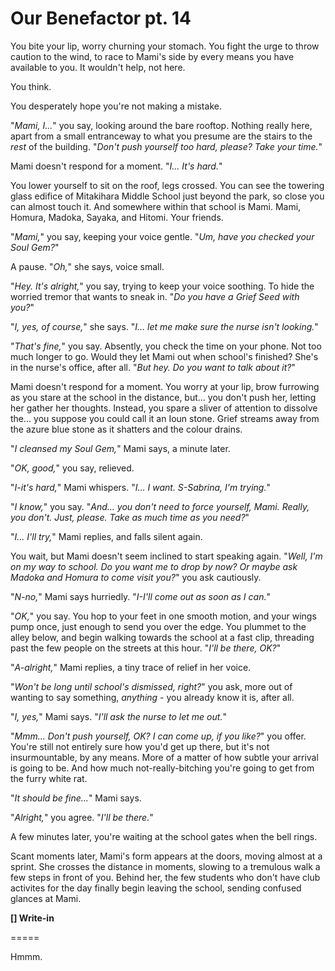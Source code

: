 # Our Benefactor pt. 14

You bite your lip, worry churning your stomach. You fight the urge to throw caution to the wind, to race to Mami's side by every means you have available to you. It wouldn't help, not here.

You think.

You desperately hope you're not making a mistake.

"*Mami, I...*" you say, looking around the bare rooftop. Nothing really here, apart from a small entranceway to what you presume are the stairs to the *rest* of the building. "*Don't push yourself too hard, please? Take your time.*"

Mami doesn't respond for a moment. "*I... It's hard.*"

You lower yourself to sit on the roof, legs crossed. You can see the towering glass edifice of Mitakihara Middle School just beyond the park, so close you can almost touch it. And somewhere within that school is Mami. Mami, Homura, Madoka, Sayaka, and Hitomi. Your friends.

"*Mami,*" you say, keeping your voice gentle. "*Um, have you checked your Soul Gem?*"

A pause. "*Oh,*" she says, voice small.

"*Hey. It's alright,*" you say, trying to keep your voice soothing. To hide the worried tremor that wants to sneak in. "*Do you have a Grief Seed with you?*"

"*I, yes, of course,*" she says. "*I... let me make sure the nurse isn't looking.*"

"*That's fine,*" you say. Absently, you check the time on your phone. Not too much longer to go. Would they let Mami out when school's finished? She's in the nurse's office, after all. "*But hey. Do you want to talk about it?*"

Mami doesn't respond for a moment. You worry at your lip, brow furrowing as you stare at the school in the distance, but... you don't push her, letting her gather her thoughts. Instead, you spare a sliver of attention to dissolve the... you suppose you could call it an Ioun stone. Grief streams away from the azure blue stone as it shatters and the colour drains.

"*I cleansed my Soul Gem,*" Mami says, a minute later.

"*OK, good,*" you say, relieved.

"*I-it's hard,*" Mami whispers. "*I... I want. S-Sabrina, I'm trying.*"

"*I know,*" you say. "*And... you don't need to force yourself, Mami. Really, you don't. Just, please. Take as much time as you need?*"

"*I... I'll try,*" Mami replies, and falls silent again.

You wait, but Mami doesn't seem inclined to start speaking again. "*Well, I'm on my way to school. Do you want me to drop by now? Or maybe ask Madoka and Homura to come visit you?*" you ask cautiously.

"*N-no,*" Mami says hurriedly. "*I-I'll come out as soon as I can.*"

"*OK,*" you say. You hop to your feet in one smooth motion, and your wings pump once, just enough to send you over the edge. You plummet to the alley below, and begin walking towards the school at a fast clip, threading past the few people on the streets at this hour. "*I'll be there, OK?*"

"*A-alright,*" Mami replies, a tiny trace of relief in her voice.

"*Won't be long until school's dismissed, right?*" you ask, more out of wanting to say something, *anything* - you already know it is, after all.

"*I, yes,*" Mami says. "*I'll ask the nurse to let me out.*"

"*Mmm... Don't push yourself, OK? I can come up, if you like?*" you offer. You're still not entirely sure how you'd get up there, but it's not insurmountable, by any means. More of a matter of how subtle your arrival is going to be. And how much not-really-bitching you're going to get from the furry white rat.

"*It should be fine...*" Mami says.

"*Alright,*" you agree. "*I'll be there.*"

A few minutes later, you're waiting at the school gates when the bell rings.

Scant moments later, Mami's form appears at the doors, moving almost at a sprint. She crosses the distance in moments, slowing to a tremulous walk a few steps in front of you. Behind her, the few students who don't have club activites for the day finally begin leaving the school, sending confused glances at Mami.

**\[] Write-in**

\=====​

Hmmm.
